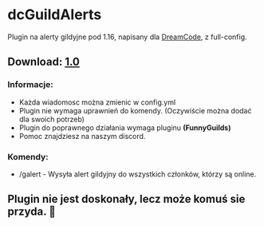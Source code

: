 # dcGuildAlerts
Plugin na alerty gildyjne pod 1.16, napisany dla [DreamCode](https://discord.gg/G8aFUSyfFh), z full-config.

## Download: [1.0](https://github.com/K3ymilo/dcGuildAlerts/releases/tag/1.0)

### Informacje:
- Każda wiadomosc można zmienic w config.yml
- Plugin nie wymaga uprawnień do komendy. (Oczywiście można dodać dla swoich potrzeb)
- Plugin do poprawnego działania wymaga pluginu **(FunnyGuilds)**
- Pomoc znajdziesz na naszym discord.
### Komendy:
- /galert - Wysyła alert gildyjny do wszystkich członków, którzy są online.


## Plugin nie jest doskonały, lecz może komuś sie przyda. 🤭
